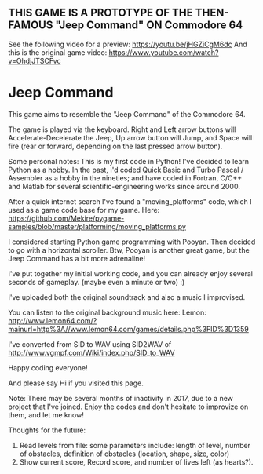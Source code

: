 ## THIS GAME IS A PROTOTYPE OF THE THEN-FAMOUS "Jeep Command" ON Commodore 64

See the following video for a preview: https://youtu.be/jHGZiCgM6dc
And this is the original game video: https://www.youtube.com/watch?v=OhdjJTSCFvc

# Jeep Command
This game aims to resemble the "Jeep Command" of the Commodore 64. 

The game is played via the keyboard. Right and Left arrow buttons will Accelerate-Decelerate the Jeep, Up arrow button will Jump, and Space will fire (rear or forward, depending on the last pressed arrow button). 

Some personal notes:
This is my first code in Python! I've decided to learn Python as a hobby. In the past, I'd coded Quick Basic and Turbo Pascal / Assembler as a hobby in the nineties; and have coded in Fortran, C/C++ and Matlab for several scientific-engineering works since around 2000. 

After a quick internet search I've found a "moving_platforms" code, which I used as a game code base for my game. Here: https://github.com/Mekire/pygame-samples/blob/master/platforming/moving_platforms.py

I considered starting Python game programming with Pooyan. Then decided to go with a horizontal scroller. Btw, Pooyan is another great game, but the Jeep Command has a bit more adrenaline!

I've put together my initial working code, and you can already enjoy several seconds of gameplay. (maybe even a minute or two) :)

I've uploaded both the original soundtrack and also a music I improvised.

You can listen to the original background music here: Lemon: http://www.lemon64.com/?mainurl=http%3A//www.lemon64.com/games/details.php%3FID%3D1359

I've converted from SID to WAV using SID2WAV of http://www.vgmpf.com/Wiki/index.php/SID_to_WAV

Happy coding everyone!

And please say Hi if you visited this page.

Note: There may be several months of inactivity in 2017, due to a new project that I've joined. Enjoy the codes and don't hesitate to improvize on them, and let me know!


Thoughts for the future:
1) Read levels from file: some parameters include: length of level, number of obstacles, definition of obstacles (location, shape, size, color)
2) Show current score, Record score, and number of lives left (as hearts?).
